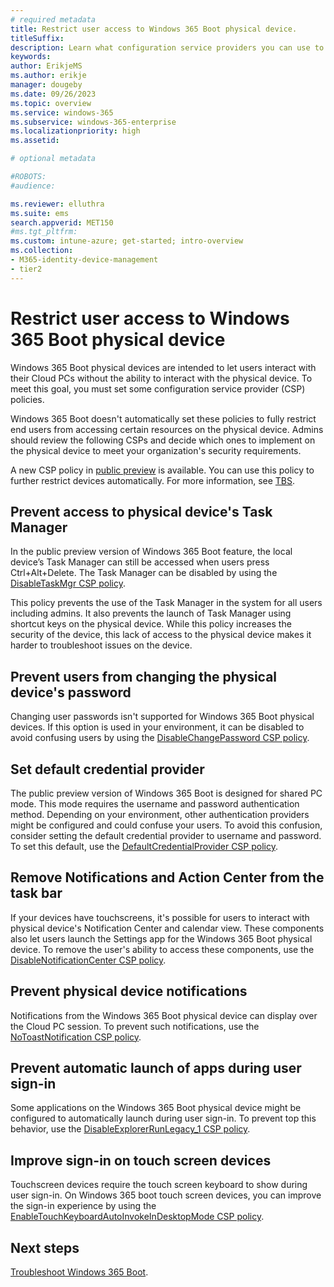 ```yaml
---
# required metadata
title: Restrict user access to Windows 365 Boot physical device.
titleSuffix:
description: Learn what configuration service providers you can use to restrict user access to Windows 365 Boot physical devices.
keywords:
author: ErikjeMS  
ms.author: erikje
manager: dougeby
ms.date: 09/26/2023
ms.topic: overview
ms.service: windows-365
ms.subservice: windows-365-enterprise
ms.localizationpriority: high
ms.assetid: 

# optional metadata

#ROBOTS:
#audience:

ms.reviewer: elluthra
ms.suite: ems
search.appverid: MET150
#ms.tgt_pltfrm:
ms.custom: intune-azure; get-started; intro-overview
ms.collection:
- M365-identity-device-management
- tier2
---
```


# Restrict user access to Windows 365 Boot physical device

Windows 365 Boot physical devices are intended to let users interact with their Cloud PCs without the ability to interact with the physical device. To meet this goal, you must set some configuration service provider (CSP) policies.

Windows 365 Boot doesn't automatically set these policies to fully restrict end users from accessing certain resources on the physical device. Admins should review the following CSPs and decide which ones to implement on the physical device to meet your organization's security requirements.

A new CSP policy in [public preview](..\public-preview.md) is available. You can use this policy to further restrict devices automatically. For more information, see [TBS](whats-new.md).

## Prevent access to physical device's Task Manager

In the public preview version of Windows 365 Boot feature, the local device’s Task Manager can still be accessed when users press Ctrl+Alt+Delete. The Task Manager can be disabled by using the [DisableTaskMgr CSP policy](/windows/client-management/mdm/policy-csp-admx-ctrlaltdel#disabletaskmgr).

This policy prevents the use of the Task Manager in the system for all users including admins. It also prevents the launch of Task Manager using shortcut keys on the physical device. While this policy increases the security of the device, this lack of access to the physical device makes it harder to troubleshoot issues on the device.

## Prevent users from changing the physical device's password

Changing user passwords isn't supported for Windows 365 Boot physical devices. If this option is used in your environment, it can be disabled to avoid confusing users by using the [DisableChangePassword CSP policy](/windows/client-management/mdm/policy-csp-admx-ctrlaltdel#disablechangepassword).

## Set default credential provider

The public preview version of Windows 365 Boot is designed for shared PC mode. This mode requires the username and password authentication method. Depending on your environment, other authentication providers might be configured and could confuse your users. To avoid this confusion, consider setting the default credential provider to username and password. To set this default, use the [DefaultCredentialProvider CSP policy](/windows/client-management/mdm/policy-csp-admx-credentialproviders#defaultcredentialprovider).  

## Remove Notifications and Action Center from the task bar

If your devices have touchscreens, it's possible for users to interact with physical device's Notification Center and calendar view. These components also let users launch the Settings app for the Windows 365 Boot physical device. To remove the user's ability to access these components, use the [DisableNotificationCenter CSP policy](/windows/client-management/mdm/policy-csp-admx-taskbar#disablenotificationcenter).

## Prevent physical device notifications

Notifications from the Windows 365 Boot physical device can display over the Cloud PC session. To prevent such notifications, use the [NoToastNotification CSP policy](/windows/client-management/mdm/policy-csp-admx-wpn#notoastnotification).

## Prevent automatic launch of apps during user sign-in

Some applications on the Windows 365 Boot physical device might be configured to automatically launch during user sign-in. To prevent top this behavior, use the [DisableExplorerRunLegacy_1 CSP policy](/windows/client-management/mdm/policy-csp-admx-logon?WT.mc_id=Portal-fx#disableexplorerrunlegacy_1).  

## Improve sign-in on touch screen devices

Touchscreen devices require the touch screen keyboard to show during user sign-in. On Windows 365 boot touch screen devices, you can improve the sign-in experience by using the [EnableTouchKeyboardAutoInvokeInDesktopMode CSP policy](/windows/client-management/mdm/policy-csp-textinput#enabletouchkeyboardautoinvokeindesktopmode).

<!-- ########################## -->
## Next steps

[Troubleshoot Windows 365 Boot](troubleshoot-windows-365-boot.md).
